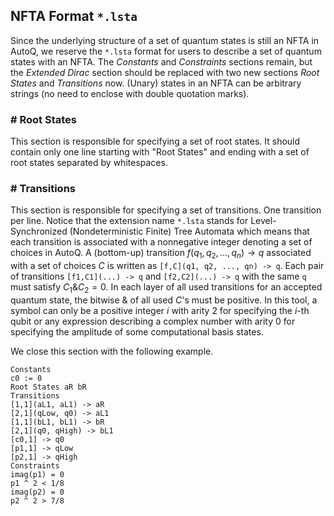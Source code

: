 ## NFTA Format `*.lsta`

Since the underlying structure of a set of quantum states is still an NFTA in AutoQ, we reserve the `*.lsta` format for users to describe a set of quantum states with an NFTA. The *Constants* and *Constraints* sections remain, but the *Extended Dirac* section should be replaced with two new sections *Root States* and *Transitions* now. (Unary) states in an NFTA can be arbitrary strings (no need to enclose with double quotation marks).

### # Root States
This section is responsible for specifying a set of root states. It should contain only one line starting with "Root States" and ending with a set of root states separated by whitespaces.

### # Transitions
This section is responsible for specifying a set of transitions. One transition per line. Notice that the extension name `*.lsta` stands for Level-Synchronized (Nondeterministic Finite) Tree Automata which means that each transition is associated with a nonnegative integer denoting a set of choices in AutoQ. A (bottom-up) transition $f(q_1, q_2, ..., q_n) \to q$ associated with a set of choices $C$ is written as `[f,C](q1, q2, ..., qn) -> q`. Each pair of transitions `[f1,C1](...) -> q` and `[f2,C2](...) -> q` with the same `q` must satisfy $C_1 \& C_2 = 0$. In each layer of all used transitions for an accepted quantum state, the bitwise $\&$ of all used $C$'s must be positive. In this tool, a symbol can only be a positive integer $i$ with arity $2$ for specifying the $i$-th qubit or any expression describing a complex number with arity $0$ for specifying the amplitude of some computational basis states.

We close this section with the following example.
```
Constants
c0 := 0
Root States aR bR
Transitions
[1,1](aL1, aL1) -> aR
[2,1](qLow, q0) -> aL1
[1,1](bL1, bL1) -> bR
[2,1](q0, qHigh) -> bL1
[c0,1] -> q0
[p1,1] -> qLow
[p2,1] -> qHigh
Constraints
imag(p1) = 0
p1 ^ 2 < 1/8
imag(p2) = 0
p2 ^ 2 > 7/8
```